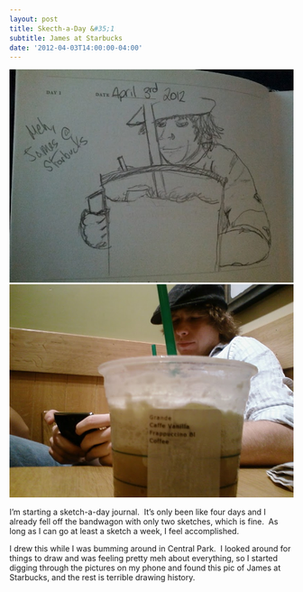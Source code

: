 ```yaml
---
layout: post
title: Skecth-a-Day &#35;1
subtitle: James at Starbucks
date: '2012-04-03T14:00:00-04:00'
---
```

![](/assets/images/sketches/sad1-james-sketch.jpg)
![](/assets/images/sketches/sad1-james-photo.jpg)

I’m starting a sketch-a-day journal.  It’s only been like four days and I already fell off the bandwagon with only two sketches, which is fine.  As long as I can go at least a sketch a week, I feel accomplished.

I drew this while I was bumming around in Central Park.  I looked around for things to draw and was feeling pretty meh about everything, so I started digging through the pictures on my phone and found this pic of James at Starbucks, and the rest is terrible drawing history.
